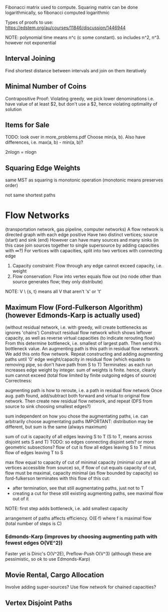 <!-- SPDX-License-Identifier: zlib-acknowledgement -->
Fibonacci matrix used to compute.
Squaring matrix can be done logarithmically, so fibonacci computed logarithmic

Types of proofs to use:
https://edstem.org/au/courses/11846/discussion/1446944

NOTE: polynomial time means n^c (c some constant). so includes n^2, n^3. however not exponential

## Interval Joining
Find shortest distance between intervals and join on them iteratively

## Minimal Number of Coins
Contrapositive Proof: Violating greedy, we pick lower denominations
i.e. have value of at least $2, but don't use a $2, hence violating optimality of solution

## Items for Sale
TODO: look over in more_problems.pdf
Choose min(a, b).
Also have differences, i.e. max(a, b) - min(a, b)? 

2nlogn = nlogn

## Squaring Edge Weights
same MST as squaring is monotonic operation (monotonic means preserves order)

not same shortest paths

# Flow Networks
(transportation network, gas pipeline, computer networks)
A flow network is directed graph with each edge positive
Have two distinct vertices; source (start) and sink (end) 
However can have many sources and many sinks (in this case join sources together to single supersource by adding capacities with ∞?)
For vertices with capacities, split into two vertices with connecting edge
1. Capacity constraint:
  Flow through any edge cannot exceed capacity, i.e. weight
2. Flow conservation:
  Flow into vertex equals flow out (no node other than source generates flow; they only distribute)

NOTE: V \ {s, t} means all V that aren't 's' or 't'

## Maximum Flow (Ford-Fulkerson Algorithm) (however Edmonds-Karp is actually used)
(without residual network, i.e. with greedy, will create bottlenecks as ignores 'chains')
Construct residual flow network which shows leftover capacity, as well as reverse virtual capacities (to indicate rerouting flow)
From this determine bottleneck, i.e. smallest of largest path. Then send this bottleneck value.
An augmenting path is this path in residual flow network. We add this onto flow network.
Repeat constructing and adding augmenting paths until '0' edge weight/capacity in residual flow (which equates to removing pipe, so don't have path from S to T)
Terminates: as each run increases edge weight by integer. sum of weights is finite. hence, clearly sum cannot exceed (total flow limited by finite outgoing edges of source) 
Correctness: 

augmenting path is how to reroute, i.e. a path in residual flow network
Once aug. path found, add/subtract both forward and virtual to original flow network.
Then create new residual flow network, and repeat (DFS from source to sink choosing smallest edges?)

sum independent on how you chose the augmentating paths, i.e. can arbitrarily choose augmentating paths
IMPORTANT: distribution may be different, but sum is the same (always maximum)

sum of cut is capacity of all edges leaving S to T (S to T, means across disjoint sets S and T)
TODO: so edges connecting disjoint sets? or more geometric subsections?
flow of cut is flow all edges leaving S to T minus flow of edges leaving T to S

max flow equal to capacity of cut of minimal capacity (minimal cut are all vertices accessible from source)
so, if flow of cut equals capacity of cut, flow must be maximal, capacity minimal (as flow bounded by capacity)
so ford-fulkerson terminates with this flow of this cut:
  * after termination, see that still augmentating paths, just not to T
  * creating a cut for these still existing augmenting paths, see maximal flow out of it

NOTE: first step adds bottleneck, i.e. add smallest capacity  

arrangement of paths affects efficiency.
O(E·f) where f is maximal flow (total number of steps is C)
### Edmonds-Karp (improves by choosing augmenting path with fewest edges O(VE^2))
Faster yet is Dinic's O(V^2E), Preflow-Push O(V^3) (although these are pessimistic, so ok to use Edmonds-Karp)

## Movie Rental, Cargo Allocation
Involve adding super-sources?
Use flow network for chained capacities?


## Vertex Disjoint Paths

